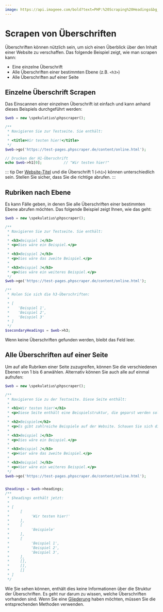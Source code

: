 ```yaml
---
image: https://api.imageee.com/bold?text=PHP:%20Scraping%20Headings&bg_image=https://images.unsplash.com/photo-1542762933-ab3502717ce7
---
```


# Scrapen von Überschriften

Überschriften können nützlich sein, um sich einen Überblick über den Inhalt einer Website zu verschaffen. Das folgende Beispiel zeigt, wie man scrapen kann:

 - Eine einzelne Überschrift
 - Alle Überschriften einer bestimmten Ebene (z.B. `<h3>`)
 - Alle Überschriften auf einer Seite


## Einzelne Überschrift Scrapen

Das Einscannen einer einzelnen Überschrift ist einfach und kann anhand dieses Beispiels durchgeführt werden:

```PHP
$web = new \spekulatius\phpscraper();

/**
 * Navigieren Sie zur Testseite. Sie enthält:
 *
 * <title>Wir testen hier!</title>
 */
$web->go('https://test-pages.phpscraper.de/content/online.html');

// Drucken der H1-Überschrift
echo $web->h1[0];          // "Wir testen hier!"
```

::: tip
Der [Website-Titel](/examples/scrape-website-title) und die Überschrift 1 (`<h1>`) können unterschiedlich sein. Stellen Sie sicher, dass Sie die richtige abrufen.
:::


## Rubriken nach Ebene

Es kann Fälle geben, in denen Sie alle Überschriften einer bestimmten Ebene abrufen möchten. Das folgende Beispiel zeigt Ihnen, wie das geht:

```php
$web = new \spekulatius\phpscraper();

/**
 * Navigieren Sie zur Testseite. Sie enthält:
 *
 * <h3>Beispiel 1</h3>
 * <p>Dies wäre ein Beispiel.</p>
 *
 * <h3>Beispiel 2</h3>
 * <p>Dies wäre das zweite Beispiel.</p>
 *
 * <h3>Beispiel 3</h3>
 * <p>Dies wäre ein weiteres Beispiel.</p>
 */
$web->go('https://test-pages.phpscraper.de/content/online.html');

/**
 * Holen Sie sich die h3-Überschriften:
 *
 * [
 *    'Beispiel 1',
 *    'Beispiel 2',
 *    'Beispiel 3'
 * ]
 */
$secondaryHeadings = $web->h3;
```

Wenn keine Überschriften gefunden werden, bleibt das Feld leer.


## Alle Überschriften auf einer Seite

Um auf alle Rubriken einer Seite zuzugreifen, können Sie die verschiedenen Ebenen von 1 bis 6 anwählen. Alternativ können Sie auch alle auf einmal aufrufen:


```php
$web = new \spekulatius\phpscraper();

/**
 * Navigieren Sie zu der Testseite. Diese Seite enthält:
 *
 * <h1>Wir testen hier!</h1>
 * <p>Diese Seite enthält eine Beispielstruktur, die geparst werden soll. Sie enthält eine Reihe von Überschriften und verschachtelten Absätzen als Beispiel für das Scrapen.</p>
 *
 * <h2>Beispiele</h2>
 * <p>Es gibt zahlreiche Beispiele auf der Website. Schauen Sie sich diese an, um mehr darüber zu erfahren, wie Scraping funktioniert.</p>
 *
 * <h3>Beispiel 1</h3>
 * <p>Dies wäre ein Beispiel.</p>
 *
 * <h3>Beispiel 2</h3>
 * <p>Hier wäre das zweite Beispiel.</p>
 *
 * <h3>Beispiel 3</h3>
 * <p>Hier wäre ein weiteres Beispiel.</p>
 */
$web->go('https://test-pages.phpscraper.de/content/online.html');


$headings = $web->headings;
/**
 * $headings enthält jetzt:
 *
 * [
 *     [
 *          'Wir testen hier!'
 *     ],
 *     [
 *          'Beispiele'
 *     ],
 *     [
 *          'Beispiel 1',
 *          'Beispiel 2',
 *          'Beispiel 3',
 *     ],
 *     [],
 *     [],
 *     []
 * ]
 */
```

Wie Sie sehen können, enthält dies keine Informationen über die Struktur der Überschriften. Es geht nur darum zu wissen, welche Überschriften vorhanden sind. Wenn Sie eine [Gliederung](/examples/outline) haben möchten, müssen Sie die entsprechenden Methoden verwenden.
